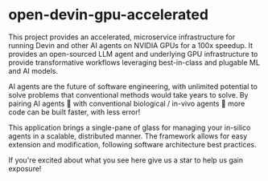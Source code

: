 # open-devin-gpu-accelerated
This project provides an accelerated, microservice infrastructure for running Devin and other AI agents on NVIDIA GPUs for a 100x speedup. It provides an open-sourced LLM agent and underlying GPU infrastructure to provide transformative workflows leveraging best-in-class and plugable ML and AI models. 

AI agents are the future of software engineering, with unlimited potential to solve problems that conventional methods would take years to solve. By pairing AI agents 🤖 with conventional biological / in-vivo agents 🧍 more code can be built faster, with less error!

This application brings a single-pane of glass for managing your in-silico agents in a scalable, distributed manner. The framework allows for easy extension and modification, following software architecture best practices.

If you're excited about what you see here give us a star to help us gain exposure!
